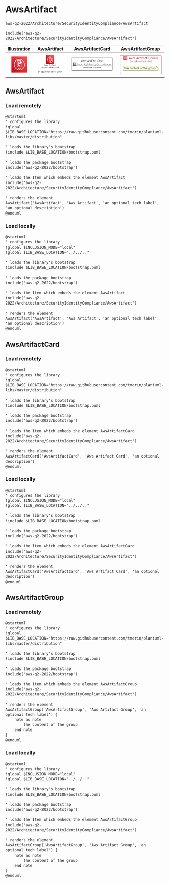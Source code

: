 # AwsArtifact


```text
aws-q2-2022/Architecture/SecurityIdentityCompliance/AwsArtifact
```

```text
include('aws-q2-2022/Architecture/SecurityIdentityCompliance/AwsArtifact')
```



| Illustration | AwsArtifact | AwsArtifactCard | AwsArtifactGroup |
| :---: | :---: | :---: | :---: |
| ![illustration for Illustration](../../../aws-q2-2022/Architecture/SecurityIdentityCompliance/AwsArtifact.png) | ![illustration for AwsArtifact](../../../aws-q2-2022/Architecture/SecurityIdentityCompliance/AwsArtifact.Local.png) | ![illustration for AwsArtifactCard](../../../aws-q2-2022/Architecture/SecurityIdentityCompliance/AwsArtifactCard.Local.png) | ![illustration for AwsArtifactGroup](../../../aws-q2-2022/Architecture/SecurityIdentityCompliance/AwsArtifactGroup.Local.png) |




## AwsArtifact

### Load remotely
```plantuml
@startuml
' configures the library
!global $LIB_BASE_LOCATION="https://raw.githubusercontent.com/tmorin/plantuml-libs/master/distribution"

' loads the library's bootstrap
!include $LIB_BASE_LOCATION/bootstrap.puml

' loads the package bootstrap
include('aws-q2-2022/bootstrap')

' loads the Item which embeds the element AwsArtifact
include('aws-q2-2022/Architecture/SecurityIdentityCompliance/AwsArtifact')

' renders the element
AwsArtifact('AwsArtifact', 'Aws Artifact', 'an optional tech label', 'an optional description')
@enduml
```

### Load locally
```plantuml
@startuml
' configures the library
!global $INCLUSION_MODE="local"
!global $LIB_BASE_LOCATION="../../.."

' loads the library's bootstrap
!include $LIB_BASE_LOCATION/bootstrap.puml

' loads the package bootstrap
include('aws-q2-2022/bootstrap')

' loads the Item which embeds the element AwsArtifact
include('aws-q2-2022/Architecture/SecurityIdentityCompliance/AwsArtifact')

' renders the element
AwsArtifact('AwsArtifact', 'Aws Artifact', 'an optional tech label', 'an optional description')
@enduml
```

## AwsArtifactCard

### Load remotely
```plantuml
@startuml
' configures the library
!global $LIB_BASE_LOCATION="https://raw.githubusercontent.com/tmorin/plantuml-libs/master/distribution"

' loads the library's bootstrap
!include $LIB_BASE_LOCATION/bootstrap.puml

' loads the package bootstrap
include('aws-q2-2022/bootstrap')

' loads the Item which embeds the element AwsArtifactCard
include('aws-q2-2022/Architecture/SecurityIdentityCompliance/AwsArtifact')

' renders the element
AwsArtifactCard('AwsArtifactCard', 'Aws Artifact Card', 'an optional description')
@enduml
```

### Load locally
```plantuml
@startuml
' configures the library
!global $INCLUSION_MODE="local"
!global $LIB_BASE_LOCATION="../../.."

' loads the library's bootstrap
!include $LIB_BASE_LOCATION/bootstrap.puml

' loads the package bootstrap
include('aws-q2-2022/bootstrap')

' loads the Item which embeds the element AwsArtifactCard
include('aws-q2-2022/Architecture/SecurityIdentityCompliance/AwsArtifact')

' renders the element
AwsArtifactCard('AwsArtifactCard', 'Aws Artifact Card', 'an optional description')
@enduml
```

## AwsArtifactGroup

### Load remotely
```plantuml
@startuml
' configures the library
!global $LIB_BASE_LOCATION="https://raw.githubusercontent.com/tmorin/plantuml-libs/master/distribution"

' loads the library's bootstrap
!include $LIB_BASE_LOCATION/bootstrap.puml

' loads the package bootstrap
include('aws-q2-2022/bootstrap')

' loads the Item which embeds the element AwsArtifactGroup
include('aws-q2-2022/Architecture/SecurityIdentityCompliance/AwsArtifact')

' renders the element
AwsArtifactGroup('AwsArtifactGroup', 'Aws Artifact Group', 'an optional tech label') {
    note as note
        the content of the group
    end note
}
@enduml
```

### Load locally
```plantuml
@startuml
' configures the library
!global $INCLUSION_MODE="local"
!global $LIB_BASE_LOCATION="../../.."

' loads the library's bootstrap
!include $LIB_BASE_LOCATION/bootstrap.puml

' loads the package bootstrap
include('aws-q2-2022/bootstrap')

' loads the Item which embeds the element AwsArtifactGroup
include('aws-q2-2022/Architecture/SecurityIdentityCompliance/AwsArtifact')

' renders the element
AwsArtifactGroup('AwsArtifactGroup', 'Aws Artifact Group', 'an optional tech label') {
    note as note
        the content of the group
    end note
}
@enduml
```

